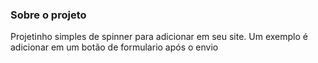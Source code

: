 ### Sobre o projeto

Projetinho simples de spinner para adicionar em seu site.
Um exemplo é adicionar em um botão de formulario após o envio